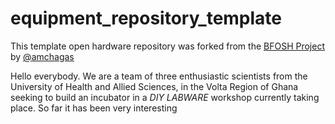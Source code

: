# equipment_repository_template

This template open hardware repository was forked from the [BFOSH Project](https://github.com/FOSH-following-demand) by [@amchagas](https://github.com/amchagas)


Hello everybody. We are a team of three enthusiastic scientists from the University of Health and Allied Sciences, in the Volta Region of Ghana seeking to build an incubator in a *DIY LABWARE* workshop currently taking place. 
So far it has been very interesting
